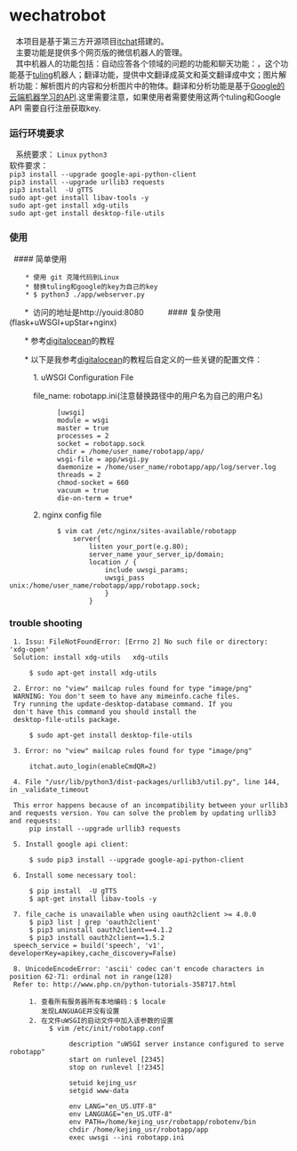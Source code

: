 # wechatrobot
    本项目是基于第三方开源项目[itchat](https://github.com/littlecodersh/ItChat "itchat")搭建的。    
    主要功能是提供多个网页版的微信机器人的管理。    
    其中机器人的功能包括：自动应答各个领域的问题的功能和聊天功能：，这个功能基于[tuling](http://www.tuling123.com/ "tuling")机器人；翻译功能，提供中文翻译成英文和英文翻译成中文；图片解析功能：解析图片的内容和分析图片中的物体。翻译和分析功能是基于[Google的云端机器学习的API](https://console.cloud.google.com "Google API").这里需要注意，如果使用者需要使用这两个tuling和Google API 需要自行注册获取key.
    
### 运行环境要求
    系统要求： `Linux` `python3`   
    软件要求：   
    `pip3 install --upgrade google-api-python-client`   
        `pip3 install --upgrade urllib3 requests`   
        `pip3 install  -U gTTS`   
        `sudo apt-get install libav-tools -y`   
        `sudo apt-get install xdg-utils`   
        `sudo apt-get install desktop-file-utils`   
        

### 使用
   #### 简单使用    
    
        * 使用 git 克隆代码到Linux    
        * 替换tuling和google的key为自己的key    
        * $ python3 ./app/webserver.py    
        *  访问的地址是http://youid:8080
        
   #### 复杂使用(flask+uWSGI+upStar+nginx)    
    
        * 参考[digitalocean](https://www.digitalocean.com/community/tutorials/how-to-serve-flask-applications-with-uwsgi-and-nginx-on-ubuntu-14-04 "digitalocean")的教程    
        
        * 以下是我参考[digitalocean](https://www.digitalocean.com/community/tutorials/how-to-serve-flask-applications-with-uwsgi-and-nginx-on-ubuntu-14-04 "digitalocean")的教程后自定义的一些关键的配置文件：    
        
            1. uWSGI Configuration File    
            
            file_name: robotapp.ini(注意替换路径中的用户名为自己的用户名)    
            
                [uwsgi]    
                module = wsgi    
                master = true    
                processes = 2    
                socket = robotapp.sock    
                chdir = /home/user_name/robotapp/app/    
                wsgi-file = app/wsgi.py    
                daemonize = /home/user_name/robotapp/app/log/server.log    
                threads = 2    
                chmod-socket = 660    
                vacuum = true    
                die-on-term = true*    
                

            2. nginx config file
                
                $ vim cat /etc/nginx/sites-available/robotapp    
                    server{    
                        listen your_port(e.g.80);    
                        server_name your_server_ip/domain;    
                        location / {    
                            include uwsgi_params;    
                            uwsgi_pass unix:/home/user_name/robotapp/app/robotapp.sock;     
                            }    
                        }    
                    
                
### trouble shooting
     1. Issu: FileNotFoundError: [Errno 2] No such file or directory: 'xdg-open'
     Solution: install xdg-utils   xdg-utils    
     
         $ sudo apt-get install xdg-utils
         
     2. Error: no "view" mailcap rules found for type "image/png"
     WARNING: You don't seem to have any mimeinfo.cache files.
     Try running the update-desktop-database command. If you
     don't have this command you should install the
     desktop-file-utils package.

         $ sudo apt-get install desktop-file-utils

     3. Error: no "view" mailcap rules found for type "image/png"

         itchat.auto_login(enableCmdQR=2)

     4. File "/usr/lib/python3/dist-packages/urllib3/util.py", line 144, in _validate_timeout

     This error happens because of an incompatibility between your urllib3 and requests version. You can solve the problem by updating urllib3 and requests:
         pip install --upgrade urllib3 requests

     5. Install google api client:

         $ sudo pip3 install --upgrade google-api-python-client

     6. Install some necessary tool:

         $ pip install  -U gTTS
         $ apt-get install libav-tools -y

     7. file_cache is unavailable when using oauth2client >= 4.0.0
         $ pip3 list | grep 'oauth2client' 
         $ pip3 uninstall oauth2client==4.1.2
         $ pip3 install oauth2client==1.5.2
     speech_service = build('speech', 'v1', developerKey=apikey,cache_discovery=False)

     8. UnicodeEncodeError: 'ascii' codec can't encode characters in position 62-71: ordinal not in range(128)
     Refer to: http://www.php.cn/python-tutorials-358717.html

         1. 查看所有服务器所有本地编码：$ locale
            发现LANGUAGE并没有设置
         2. 在文件uWSGI的启动文件中加入该参数的设置
              $ vim /etc/init/robotapp.conf

                   description "uWSGI server instance configured to serve robotapp"
                   start on runlevel [2345]
                   stop on runlevel [!2345]

                   setuid kejing_usr
                   setgid www-data

                   env LANG="en_US.UTF-8"
                   env LANGUAGE="en_US.UTF-8"
                   env PATH=/home/kejing_usr/robotapp/robotenv/bin
                   chdir /home/kejing_usr/robotapp/app
                   exec uwsgi --ini robotapp.ini
